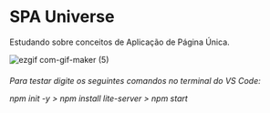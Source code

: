 # SPA Universe
Estudando sobre conceitos de Aplicação de Página Única.


![ezgif com-gif-maker (5)](https://user-images.githubusercontent.com/58120519/216098613-f7581d40-e77b-40f4-baa5-b6ec6c701b20.gif)


<h6> 
Para testar digite os seguintes comandos no terminal do VS Code: </br>

npm init -y > npm install lite-server > npm start

</h6>
